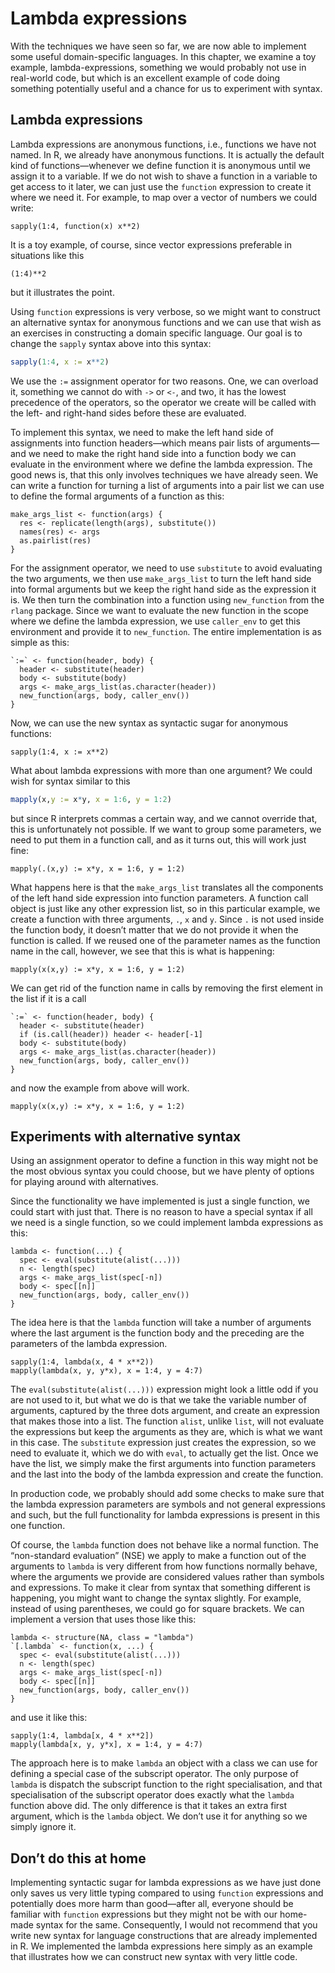 # Lambda expressions

With the techniques we have seen so far, we are now able to implement some useful domain-specific languages. In this chapter, we examine a toy example, lambda-expressions, something we would probably not use in real-world code, but which is an excellent example of code doing something potentially useful and a chance for us to experiment with syntax.

## Lambda expressions

Lambda expressions are anonymous functions, i.e., functions we have not named. In R, we already have anonymous functions. It is actually the default kind of functions—whenever we define function it is anonymous until we assign it to a variable. If we do not wish to shave a function in a variable to get access to it later, we can just use the `function` expression to create it where we need it. For example, to map over a vector of numbers we could write:

```{r}
sapply(1:4, function(x) x**2)
```

It is a toy example, of course, since vector expressions preferable in situations like this

```{r}
(1:4)**2
```

but it illustrates the point.

Using `function` expressions is very verbose, so we might want to construct an alternative syntax for anonymous functions and we can use that wish as an exercises in constructing a domain specific language. Our goal is to change the `sapply` syntax above into this syntax:

```r
sapply(1:4, x := x**2)
```

We use the `:=` assignment operator for two reasons. One, we can overload it, something we cannot do with `->` or `<-`, and two, it has the lowest precedence of the operators, so the operator we create will be called with the left- and right-hand sides before these are evaluated.

To implement this syntax, we need to make the left hand side of assignments into function headers—which means pair lists of arguments—and we need to make the right hand side into a function body we can evaluate in the environment where we define the lambda expression. The good news is, that this only involves techniques we have already seen. We can write a function for turning a list of arguments into a pair list we can use to define the formal arguments of a function as this:

```{r}
make_args_list <- function(args) {
  res <- replicate(length(args), substitute())
  names(res) <- args
  as.pairlist(res)
}
```

For the assignment operator, we need to use `substitute` to avoid evaluating the two arguments, we then use `make_args_list` to turn the left hand side into formal arguments but we keep the right hand side as the expression it is. We then turn the combination into a function using `new_function` from the `rlang` package. Since we want to evaluate the new function in the scope where we define the lambda expression, we use `caller_env` to get this environment and provide it to `new_function`. The entire implementation is as simple as this:

```{r}
`:=` <- function(header, body) {
  header <- substitute(header)
  body <- substitute(body)
  args <- make_args_list(as.character(header))
  new_function(args, body, caller_env())
} 
```

Now, we can use the new syntax as syntactic sugar for anonymous functions:

```{r}
sapply(1:4, x := x**2)
```

What about lambda expressions with more than one argument? We could wish for syntax similar to this

```r
mapply(x,y := x*y, x = 1:6, y = 1:2)
```

but since R interprets commas a certain way, and we cannot override that, this is unfortunately not possible. If we want to group some parameters, we need to put them in a function call, and as it turns out, this will work just fine:

```{r}
mapply(.(x,y) := x*y, x = 1:6, y = 1:2)
```

What happens here is that the `make_args_list` translates all the components of the left hand side expression into function parameters. A function call object is just like any other expression list, so in this particular example, we create a function with three arguments, `.`, `x` and `y`. Since `.` is not used inside the function body, it doesn’t matter that we do not provide it when the function is called. If we reused one of the parameter names as the function name in the call, however, we see that this is what is happening:

```{r}
mapply(x(x,y) := x*y, x = 1:6, y = 1:2)
```

We can get rid of the function name in calls by removing the first element in the list if it is a call

```{r}
`:=` <- function(header, body) {
  header <- substitute(header)
  if (is.call(header)) header <- header[-1]
  body <- substitute(body)
  args <- make_args_list(as.character(header))
  new_function(args, body, caller_env())
} 
```

and now the example from above will work.

```{r}
mapply(x(x,y) := x*y, x = 1:6, y = 1:2)
```


## Experiments with alternative syntax

Using an assignment operator to define a function in this way might not be the most obvious syntax you could choose, but we have plenty of options for playing around with alternatives.

Since the functionality we have implemented is just a single function, we could start with just that. There is no reason to have a special syntax if all we need is a single function, so we could implement lambda expressions as this:

```{r}
lambda <- function(...) {
  spec <- eval(substitute(alist(...)))
  n <- length(spec)
  args <- make_args_list(spec[-n])
  body <- spec[[n]]
  new_function(args, body, caller_env())
}
```

The idea here is that the `lambda` function will take a number of arguments where the last argument is the function body and the preceding are the parameters of the lambda expression.

```{r}
sapply(1:4, lambda(x, 4 * x**2))
mapply(lambda(x, y, y*x), x = 1:4, y = 4:7)
```

The `eval(substitute(alist(...)))` expression might look a little odd if you are not used to it, but what we do is that we take the variable number of arguments, captured by the three dots argument, and create an expression that makes those into a list. The function `alist`, unlike `list`, will not evaluate the expressions but keep the arguments as they are, which is what we want in this case. The `substitute` expression just creates the expression, so we need to evaluate it, which we do with `eval`, to actually get the list. Once we have the list, we simply make the first arguments into function parameters and the last into the body of the lambda expression and create the function.

In production code, we probably should add some checks to make sure that the lambda expression parameters are symbols and not general expressions and such, but the full functionality for lambda expressions is present in this one function.

Of course, the `lambda` function does not behave like a normal function. The “non-standard evaluation” (NSE) we apply to make a function out of the arguments to `lambda` is very different from how functions normally behave, where the arguments we provide are considered values rather than symbols and expressions. To make it clear from syntax that something different is happening, you might want to change the syntax slightly. For example, instead of using parentheses, we could go for square brackets. We can implement a version that uses those like this:

```{r}
lambda <- structure(NA, class = "lambda")
`[.lambda` <- function(x, ...) {
  spec <- eval(substitute(alist(...)))
  n <- length(spec)
  args <- make_args_list(spec[-n])
  body <- spec[[n]]
  new_function(args, body, caller_env())
}
```

and use it like this:

```{r}
sapply(1:4, lambda[x, 4 * x**2])
mapply(lambda[x, y, y*x], x = 1:4, y = 4:7)
```

The approach here is to make `lambda` an object with a class we can use for defining a special case of the subscript operator. The only purpose of `lambda` is dispatch the subscript function to the right specialisation, and that specialisation of the subscript operator does exactly what the `lambda` function above did. The only difference is that it takes an extra first argument, which is the `lambda` object. We don’t use it for anything so we simply ignore it.

## Don’t do this at home

Implementing syntactic sugar for lambda expressions as we have just done only saves us very little typing compared to using `function` expressions and potentially does more harm than good—after all, everyone should be familiar with `function` expressions but they might not be with our home-made syntax for the same. Consequently, I would not recommend that you write new syntax for language constructions that are already implemented in R. We implemented the lambda expressions here simply as an example that illustrates how we can construct new syntax with very little code.